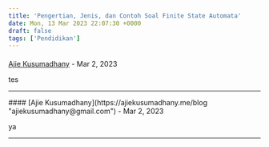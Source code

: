 ```yaml
---
title: 'Pengertian, Jenis, dan Contoh Soal Finite State Automata'
date: Mon, 13 Mar 2023 22:07:30 +0000
draft: false
tags: ['Pendidikan']
---
```



#### 
[Ajie Kusumadhany](https://ajiekusumadhany.me/blog "ajiekusumadhany@gmail.com") - <time datetime="2023-03-14 00:13:35">Mar 2, 2023</time>

tes
<hr />
#### 
[Ajie Kusumadhany](https://ajiekusumadhany.me/blog "ajiekusumadhany@gmail.com") - <time datetime="2023-03-14 07:15:06">Mar 2, 2023</time>

ya
<hr />
